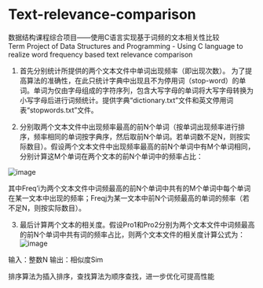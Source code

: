 # Text-relevance-comparison
数据结构课程综合项目——使用C语言实现基于词频的文本相关性比较  
Term Project of Data Structures and Programming -  Using C language to realize word frequency based text relevance comparison
  
 1.    首先分别统计所提供的两个文本文件中单词出现频率（即出现次数）。
为了提高算法的准确性，在此只统计字典中出现且不为停用词（stop-word）的单词。单词为仅由字母组成的字符序列，包含大写字母的单词将大写字母转换为小写字母后进行词频统计。提供字典“dictionary.txt”文件和英文停用词表“stopwords.txt”文件。  
  
 2.    分别取两个文本文件中出现频率最高的前N个单词（按单词出现频率进行排序，频率相同的单词按字典序，然后取前N个单词。若单词数不足N，则按实际数目）。假设两个文本文件中出现频率最高的前N个单词中有M个单词相同，分别计算这M个单词在两个文本的前N个单词中的频率占比：  
 
![image](https://user-images.githubusercontent.com/95207487/157656980-ea6c93f5-662e-4874-b21c-cb7a13d3018e.png)  


   其中Freq’i为两个文本文件中词频最高的前N个单词中共有的M个单词中每个单词在某一文本中出现的频率；Freqj为某一文本中前N个词频最高的单词的频率（若不足N，则按实际数目）。  
    
3.    最后计算两个文本的相关度。假设Pro1和Pro2分别为两个文本文件中词频最高的前N个单词中共有词的频率占比，则两个文本文件的相关度计算公式为：  
![image](https://user-images.githubusercontent.com/95207487/157657144-47a5e4f2-41c5-4df2-ad3e-dd99173cc18e.png)  

输入：整数N
输出：相似度Sim  

排序算法为插入排序，查找算法为顺序查找，进一步优化可提高性能
  
